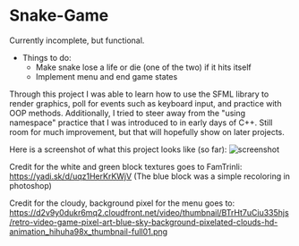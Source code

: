 # Snake-Game 
Currently incomplete, but functional.

- Things to do: 
  - Make snake lose a life or die (one of the two) if it hits itself
  - Implement menu and end game states

  
Through this project I was able to learn how to use the SFML library to render graphics, poll for events such as 
keyboard input, and practice with OOP methods. Additionally, I tried to steer away from the "using namespace" practice
that I was introduced to in early days of C++. Still room for much improvement, but that will hopefully show on
later projects. 

Here is a screenshot of what this project looks like (so far): 
![screenshot](../master/screenshots/snake1.png?raw=true)

Credit for the white and green block textures goes to FamTrinli:
https://yadi.sk/d/uqz1HerKrKWjV
(The blue block was a simple recoloring in photoshop)

Credit for the cloudy, background pixel for the menu goes to: 
https://d2v9y0dukr6mq2.cloudfront.net/video/thumbnail/BTrHt7uCiu335hjs/retro-video-game-pixel-art-blue-sky-background-pixelated-clouds-hd-animation_hihuha98x_thumbnail-full01.png
